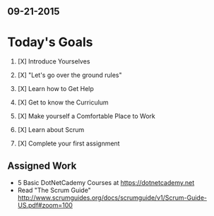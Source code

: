 ## 09-21-2015

# Today's Goals

1. [X] Introduce Yourselves

2. [X] "Let's go over the ground rules"

3. [X] Learn how to Get Help

4. [X] Get to know the Curriculum

5. [X] Make yourself a Comfortable Place to Work

6. [X] Learn about Scrum

7. [X] Complete your first assignment

## Assigned Work
- 5 Basic DotNetCademy Courses at https://dotnetcademy.net
- Read "The Scrum Guide" http://www.scrumguides.org/docs/scrumguide/v1/Scrum-Guide-US.pdf#zoom=100